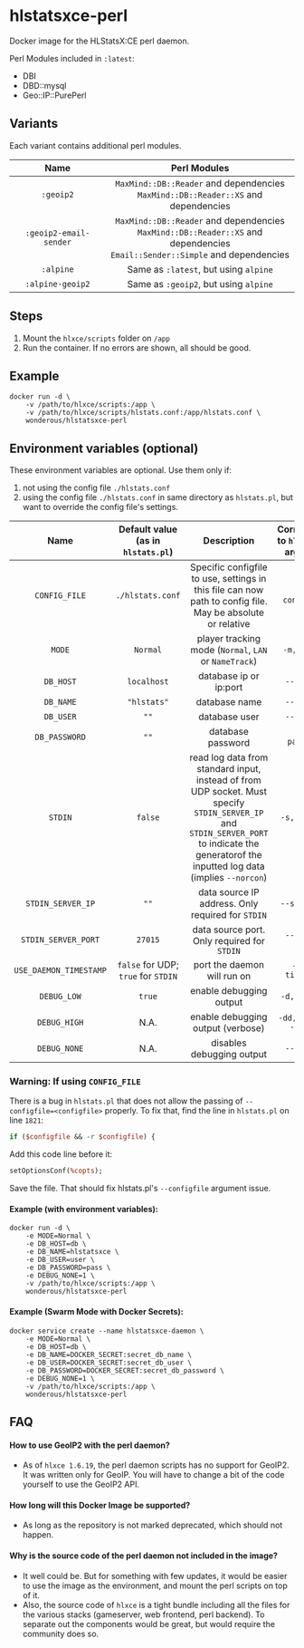 # hlstatsxce-perl
Docker image for the HLStatsX:CE perl daemon.

Perl Modules included in `:latest`:
- DBI
- DBD::mysql
- Geo::IP::PurePerl


## Variants

Each variant contains additional perl modules.

| Name | Perl Modules |
|:-------:|:---------:|
| `:geoip2` | `MaxMind::DB::Reader` and dependencies<br> `MaxMind::DB::Reader::XS` and dependencies
| `:geoip2-email-sender` | `MaxMind::DB::Reader` and dependencies<br> `MaxMind::DB::Reader::XS` and dependencies<br> `Email::Sender::Simple` and dependencies
| `:alpine` | Same as `:latest`, but using `alpine`
| `:alpine-geoip2` | Same as `:geoip2`, but using `alpine`


## Steps

1. Mount the `hlxce/scripts` folder on `/app`
2. Run the container. If no errors are shown, all should be good.



## Example

```
docker run -d \
    -v /path/to/hlxce/scripts:/app \
    -v /path/to/hlxce/scripts/hlstats.conf:/app/hlstats.conf \
    wonderous/hlstatsxce-perl
```


## Environment variables (optional)

These environment variables are optional. Use them only if:
1. not using the config file `./hlstats.conf`
2. using the config file `./hlstats.conf` in same directory as `hlstats.pl`, but want to override the config file's settings.

| Name | Default value (as in `hlstats.pl`) | Description | Corresponds to `hlstats.pl` argument |
|:-------:|:---------:|:---------:|:---------:|
| `CONFIG_FILE` | `./hlstats.conf` | Specific configfile to use, settings in this file can now path to config file. May be absolute or relative | `-c,--configfile`
| `MODE` | `Normal` | player tracking mode (`Normal`, `LAN` or `NameTrack`) | `-m, --mode`
| `DB_HOST` | `localhost` | database ip or ip:port | `--db-host`
| `DB_NAME` | `"hlstats"` | database name | `--db-name`
| `DB_USER` | `""` | database user | `--db-name`
| `DB_PASSWORD` | `""` | database password | `--db-password`
| `STDIN` | `false` | read log data from standard input, instead of from UDP socket. Must specify `STDIN_SERVER_IP` and `STDIN_SERVER_PORT` to indicate the generatorof the inputted log data (implies `--norcon`) | `-s, --stdin`
| `STDIN_SERVER_IP` | `""` | data source IP address. Only required for `STDIN` | `--server-ip`
| `STDIN_SERVER_PORT` | `27015` | data source port. Only required for `STDIN` | `--server-port`
| `USE_DAEMON_TIMESTAMP` | `false` for UDP; `true` for `STDIN` | port the daemon will run on | `-t, --timestamp`
| `DEBUG_LOW` | `true` | enable debugging output | `-d, --debug`
| `DEBUG_HIGH` | N.A. | enable debugging output (verbose) | `-dd, --debug --debug`
| `DEBUG_NONE` | N.A. | disables debugging output | `--nodebug`

### Warning: If using `CONFIG_FILE`
There is a bug in `hlstats.pl` that does not allow the passing of `--configfile=<configfile>` properly. To fix that, find the line in `hlstats.pl` on line `1821`:

```perl
if ($configfile && -r $configfile) {
```

Add this code line before it:

```perl
setOptionsConf(%copts);
```

Save the file. That should fix hlstats.pl's `--configfile` argument issue.

#### Example (with environment variables):

```
docker run -d \
    -e MODE=Normal \
    -e DB_HOST=db \
    -e DB_NAME=hlstatsxce \
    -e DB_USER=user \
    -e DB_PASSWORD=pass \
    -e DEBUG_NONE=1 \
    -v /path/to/hlxce/scripts:/app \
    wonderous/hlstatsxce-perl
```

#### Example (Swarm Mode with Docker Secrets):

```
docker service create --name hlstatsxce-daemon \
    -e MODE=Normal \
    -e DB_HOST=db \
    -e DB_NAME=DOCKER_SECRET:secret_db_name \
    -e DB_USER=DOCKER_SECRET:secret_db_user \
    -e DB_PASSWORD=DOCKER_SECRET:secret_db_password \
    -e DEBUG_NONE=1 \
    -v /path/to/hlxce/scripts:/app \
    wonderous/hlstatsxce-perl
```

## FAQ

#### How to use GeoIP2 with the perl daemon?
 - As of `hlxce 1.6.19`, the perl daemon scripts has no support for GeoIP2. It was written only for GeoIP. You will have to change a bit of the code yourself to use the GeoIP2 API.

#### How long will this Docker Image be supported?
 - As long as the repository is not marked deprecated, which should not happen.

#### Why is the source code of the perl daemon not included in the image?
 - It well could be. But for something with few updates, it would be easier to use the image as the environment, and mount the perl scripts on top of it.
 - Also, the source code of `hlxce` is a tight bundle including all the files for the various stacks (gameserver, web frontend, perl backend). To separate out the components would be great, but would require the community does so.